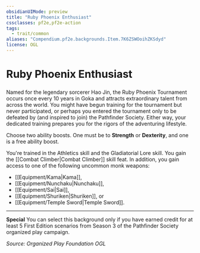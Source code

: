 ```yaml
---
obsidianUIMode: preview
title: "Ruby Phoenix Enthusiast"
cssclasses: pf2e,pf2e-action
tags:
  - trait/common
aliases: "Compendium.pf2e.backgrounds.Item.7K6ZSWOoihZKSdyd"
license: OGL
---
```

# Ruby Phoenix Enthusiast

### 






Named for the legendary sorcerer Hao Jin, the Ruby Phoenix Tournament occurs once every 10 years in Goka and attracts extraordinary talent from across the world. You might have begun training for the tournament but never participated, or perhaps you entered the tournament only to be defeated by (and inspired to join) the Pathfinder Society. Either way, your dedicated training prepares you for the rigors of the adventuring lifestyle.

Choose two ability boosts. One must be to **Strength** or **Dexterity**, and one is a free ability boost.

You're trained in the Athletics skill and the Gladiatorial Lore skill. You gain the [[Combat Climber|Combat Climber]] skill feat. In addition, you gain access to one of the following uncommon monk weapons:

*   [[Equipment/Kama|Kama]],
*   [[Equipment/Nunchaku|Nunchaku]],
*   [[Equipment/Sai|Sai]],
*   [[Equipment/Shuriken|Shuriken]], or
*   [[Equipment/Temple Sword|Temple Sword]].

* * *

**Special** You can select this background only if you have earned credit for at least 5 First Edition scenarios from Season 3 of the Pathfinder Society organized play campaign.

*Source: Organized Play Foundation*
*OGL*